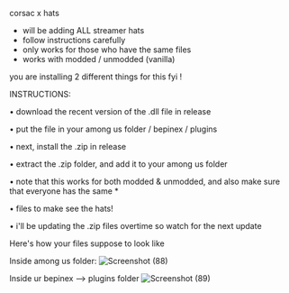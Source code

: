 corsac x hats
- will be adding ALL streamer hats
- follow instructions carefully
- only works for those who have the same files
- works with modded / unmodded (vanilla)


you are installing 2 different things for this fyi !


INSTRUCTIONS:

• download the recent version of the .dll file in release

• put the file in your among us folder / bepinex / plugins

• next, install the .zip in release

• extract the .zip folder, and add it to your among us folder

•  note that this works for both modded & unmodded, and also make sure that everyone has the same *

•  files to make see the hats!

•  i'll be updating the .zip files overtime so watch for the next update

Here's how your files suppose to look like

Inside among us folder:
![Screenshot (88)](https://user-images.githubusercontent.com/87746847/126848753-160b5eff-b4cd-449f-a60d-6fd79216a80d.png)

Inside ur bepinex --> plugins folder
![Screenshot (89)](https://user-images.githubusercontent.com/87746847/126848772-ff4b10c9-c6ab-4c4d-976e-958bcd02b1f4.png)
